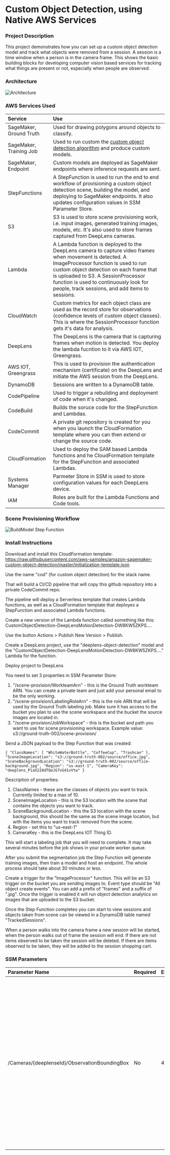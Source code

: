 # Custom Object Detection, using Native AWS Services

### Project Description

This project demonstrates how you can set up a custom object detection model and track what objects were removed from a session. A session is a time window when a person is in the camera frame. This shows the basic building blocks for developing computer vision based services for tracking what things are present or not, especially when people are observed.

### Architecture
![Architecture](./documentation/CustomObjectDetectionArchitecture.png)

### AWS Services Used

| Service        | Use           |
|:-------------|:-------------|
| SageMaker, Ground Truth      | Used for drawing polygons around objects to classify. |
| SageMaker, Training Job      | Used to run custom the [custom object detection algorithm](https://docs.aws.amazon.com/sagemaker/latest/dg/object-detection.html) and produce custom models.      | 
| SageMaker, Endpoint | Custom models are deployed as SageMaker endpoints where inference requests are sent.  | 
| StepFunctions | A StepFunction is used to run the end to end workflow of provisioning a custom object detection scene, building the model, and deploying to SageMaker endpoints. It also updates configuration values in SSM Parameter Store. |
| S3 | S3 is used to store scene provisioning work, i.e. input images, generated training images, models, etc. It's also used to store frames captured from DeepLens cameras. |
| Lambda | A Lambda function is deployed to the DeepLens camera to capture video frames when movement is detected. A ImageProcessor function is used to run custom object detection on each frame that is uploaded to S3. A SessionProcessor function is used to continuously look for people, track sessions, and add items to sessions.  |
| CloudWatch | Custom metrics for each object class are used as the record store for observations (confidence levels of custom object classes). This is where the SessionProcessor function gets it's data for analysis. |
| DeepLens | The DeepLens is the camera that is capturing frames when motion is detected. You deploy the lambda fucntion to it via AWS IOT, Greengrass. |
| AWS IOT, Greengrass | This is used to provision the authentication mechanism (certificate) on the DeepLens and initiate the AWS session from the DeepLens. |
| DynamoDB | Sessions are written to a DynamoDB table. |
| CodePipeline | Used to trigger a rebuilding and deployment of code when it's changed. |
| CodeBuild | Builds the soruce code for the StepFunction and Lambdas. |
| CodeCommit | A private git repository is created for you when you launch the CloudFormation template where you can then extend or change the source code. | 
| CloudFormation | Used to deploy the SAM based Lambda functions and he CloudFormation template for the StepFunction and associated Lambdas. |
| Systems Manager | Parmeter Store in SSM is used to store configuration values for each DeepLens device.  |
| IAM | Roles are built for the Lambda Functions and Code tools. |

### Scene Provisioning Workflow
![BuildModel Step Function](./documentation/BuildModelStepFunction.png)

### Install Instructions

Download and install this CloudFormation template: https://raw.githubusercontent.com/aws-samples/amazon-sagemaker-custom-object-detection/master/initialization-template.json

Use the name "cod" (for custom object detection) for the stack name.

That will build a CI/CD pipeline that will copy this github repository into a private CodeCommit repo. 

The pipeline will deploy a Serverless template that creates Lambda functions, as well as a CloudFormation template that deployes a StepFunction and associated Lambda functions.

Create a new version of the Lambda function called something like this:
CustomObjectDetection-DeepLensMotionDetection-DW8KW5ZKPS....

Use the button Actions > Publish New Version > Publish.

Create a DeepLens project, use the "deeplens-object-detection" model and the "CustomObjectDetection-DeepLensMotionDetection-DW8KW5ZKPS...." Lambda for the function.

Deploy project to DeepLens

You need to set 3 properties in SSM Parameter Store:
1. "/scene-provision/WorkteamArn" - this is the Ground Truth workteam ARN. You can create a private team and just add your personal email to be the only working.
2. "/scene-provision/LabelingRoleArn" - this is the role ARN that will be used by the Ground Truth labeling job. Make sure it has access to the bucket you plan to use the scene workspace and the bucket the source images are located in.
3. "/scene-provision/JobWorkspace" - this is the bucket and path you want to use for scene provisioning workspace. Example value: s3://ground-truth-002/scene-provision/

Send a JSON payload to the Step Function that was created:

`
{
  "ClassNames": [ "WhiteWaterBottle", "CoffeeCup", "Trashcan" ],
  "SceneImageLocation": "s3://ground-truth-002/source/office.jpg",
  "SceneBackgroundLocation": "s3://ground-truth-002/source/office-background.jpg",
  "Region": "us-east-1",
  "CameraKey": "deeplens_PiaX2Z4dTQeJG7vG41vVtw"
}
`

Description of properties:
1. ClassNames - these are the classes of objects you want to track. Currently limited to a max of 10.
2. SceneImageLocation - this is the S3 location with the scene that contains the objects you want to track.
3. SceneBackgroundLocation - this the S3 location with the scene background, this should be the same as the scene image location, but with the items you want to track removed from the scene.
4. Region - set this to "us-east-1"
5. CameraKey - this is the DeepLens IOT Thing ID.

This will start a labeling job that you will need to complete. It may take several minutes before the job shows in your private worker queue.

After you submit the segmentation job the Step Function will generate training images, then train a model and host an endpoint. The whole process should take about 30 minutes or less.

Create a trigger for the "ImageProcessor" function. This will be an S3 trigger on the bucket you are sending images to. Event type should be "All object create events". You can add a prefix of "frames" and a suffix of ".jpg". Once the trigger is enabled it will run object detection analytics on images that are uploaded to the S3 bucket.

Once the Step Function completes you can start to view sessions and objects taken from scene can be viewed in a DynamoDB table named "TrackedSessions".

When a person walks into the camera frame a new session will be started, when the person walks out of frame the session will end. If there are not items observed to be taken the session will be deleted. If there are items observed to be taken, they will be added to the session shopping cart.

### SSM Parameters

| Parameter Name        | Required | Example Value | Description           |
|:-------------|:-------------|:---------------|:-----------|
| /Cameras/{deeplenseId}/ObservationBoundingBox | No  | 428,0,993,760 | If you provide this value the lambda function that is looking at camera frames will narrow it's area of observation to just this bounding box. The value represents two points X,Y upper left and X,Y lower right. Concatenate all values together and seperate with a comma. |

